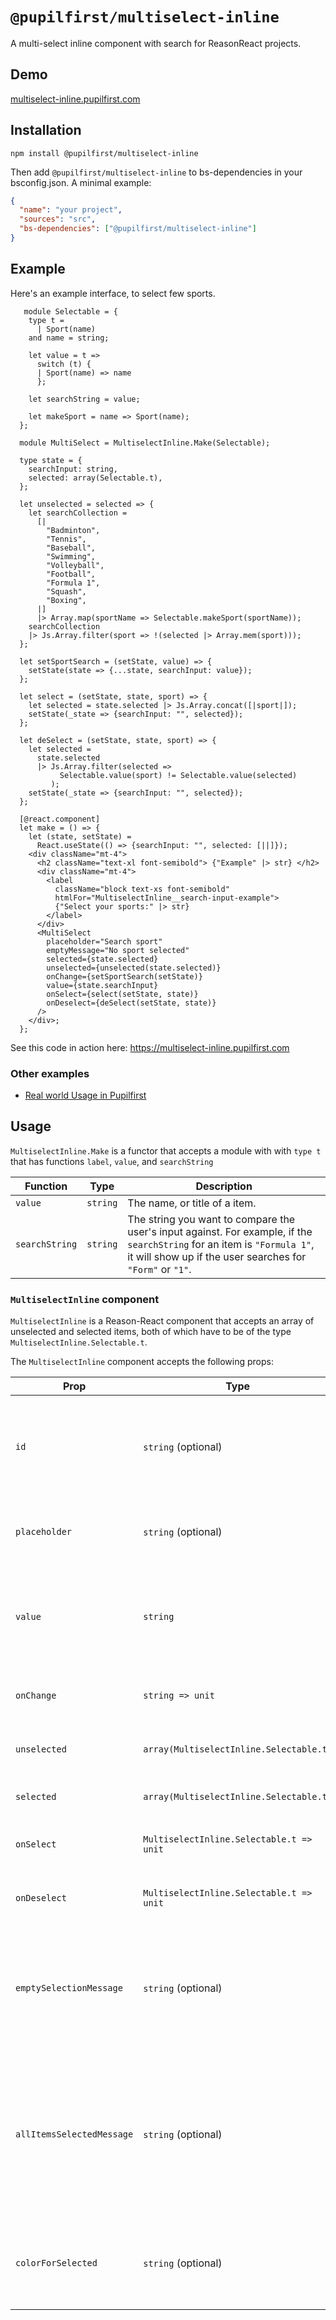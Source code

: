 # `@pupilfirst/multiselect-inline`

A multi-select inline component with search for ReasonReact projects.

## Demo

[multiselect-inline.pupilfirst.com](http://multiselect-inline.pupilfirst.com/)

## Installation

```
npm install @pupilfirst/multiselect-inline
```

Then add `@pupilfirst/multiselect-inline` to bs-dependencies in your bsconfig.json. A minimal example:

```json
{
  "name": "your project",
  "sources": "src",
  "bs-dependencies": ["@pupilfirst/multiselect-inline"]
}
```

## Example

Here's an example interface, to select few sports.

```reason
   module Selectable = {
    type t =
      | Sport(name)
    and name = string;

    let value = t =>
      switch (t) {
      | Sport(name) => name
      };

    let searchString = value;

    let makeSport = name => Sport(name);
  };

  module MultiSelect = MultiselectInline.Make(Selectable);

  type state = {
    searchInput: string,
    selected: array(Selectable.t),
  };

  let unselected = selected => {
    let searchCollection =
      [|
        "Badminton",
        "Tennis",
        "Baseball",
        "Swimming",
        "Volleyball",
        "Football",
        "Formula 1",
        "Squash",
        "Boxing",
      |]
      |> Array.map(sportName => Selectable.makeSport(sportName));
    searchCollection
    |> Js.Array.filter(sport => !(selected |> Array.mem(sport)));
  };

  let setSportSearch = (setState, value) => {
    setState(state => {...state, searchInput: value});
  };

  let select = (setState, state, sport) => {
    let selected = state.selected |> Js.Array.concat([|sport|]);
    setState(_state => {searchInput: "", selected});
  };

  let deSelect = (setState, state, sport) => {
    let selected =
      state.selected
      |> Js.Array.filter(selected =>
           Selectable.value(sport) != Selectable.value(selected)
         );
    setState(_state => {searchInput: "", selected});
  };

  [@react.component]
  let make = () => {
    let (state, setState) =
      React.useState(() => {searchInput: "", selected: [||]});
    <div className="mt-4">
      <h2 className="text-xl font-semibold"> {"Example" |> str} </h2>
      <div className="mt-4">
        <label
          className="block text-xs font-semibold"
          htmlFor="MultiselectInline__search-input-example">
          {"Select your sports:" |> str}
        </label>
      </div>
      <MultiSelect
        placeholder="Search sport"
        emptyMessage="No sport selected"
        selected={state.selected}
        unselected={unselected(state.selected)}
        onChange={setSportSearch(setState)}
        value={state.searchInput}
        onSelect={select(setState, state)}
        onDeselect={deSelect(setState, state)}
      />
    </div>;
  };

```

See this code in action here: https://multiselect-inline.pupilfirst.com

### Other examples

- [Real world Usage in Pupilfirst](https://github.com/SVdotCO/pupilfirst/blob/overhaul-target-editor/app/javascript/schools/courses/components/curriculum_editor/CurriculumEditor__TargetDetailsEditor.re)

## Usage

`MultiselectInline.Make` is a functor that accepts a module with with `type t` that has functions `label`, `value`, and `searchString`

| Function       | Type     | Description                                                                                                                                                                           |
| -------------- | -------- | ------------------------------------------------------------------------------------------------------------------------------------------------------------------------------------- |
| `value`        | `string` | The name, or title of a item.                                                                                                                                                         |
| `searchString` | `string` | The string you want to compare the user's input against. For example, if the `searchString` for an item is `"Formula 1"`, it will show up if the user searches for `"Form"` or `"1"`. |

### `MultiselectInline` component

`MultiselectInline` is a Reason-React component that accepts an array of unselected and selected items, both of which have to be of the type `MultiselectInline.Selectable.t`.

The `MultiselectInline` component accepts the following props:

| Prop                      | Type                                     | Description                                                                                                         |
| ------------------------- | ---------------------------------------- | ------------------------------------------------------------------------------------------------------------------- |
| `id`                      | `string` (optional)                      | `id` of the input element; you can use this set unique id to the input text field.                                  |
| `placeholder`             | `string` (optional)                      | Placeholder for the input search field.                                                                             |
| `value`                   | `string`                                 | Value of input element; this is a controlled component - you hold the state.                                        |
| `onChange`                | `string => unit`                         | `onChange` to set value of the input in state.                                                                      |
| `unselected`              | `array(MultiselectInline.Selectable.t)`  | The array of unselected options.                                                                                    |
| `selected`                | `array(MultiselectInline.Selectable.t)`  | The array of selected options.                                                                                      |
| `onSelect`                | `MultiselectInline.Selectable.t => unit` | Callback for when an item is selected.                                                                              |
| `onDeselect`              | `MultiselectInline.Selectable.t => unit` | Callback for when an item is removed.                                                                               |
| `emptySelectionMessage`   | `string` (optional)                      | Empty message shown when the there are no selected items. Defaults to `No items selected`.                          |
| `allItemsSelectedMessage` | `string` (optional)                      | This message is shown when all the items are selected from the dropdown. Defaults to 'You have selected all items!' |
| `colorForSelected`        | `string` (optional)                      | This is the color used to indicate selected items. The default is orange.                                           |
